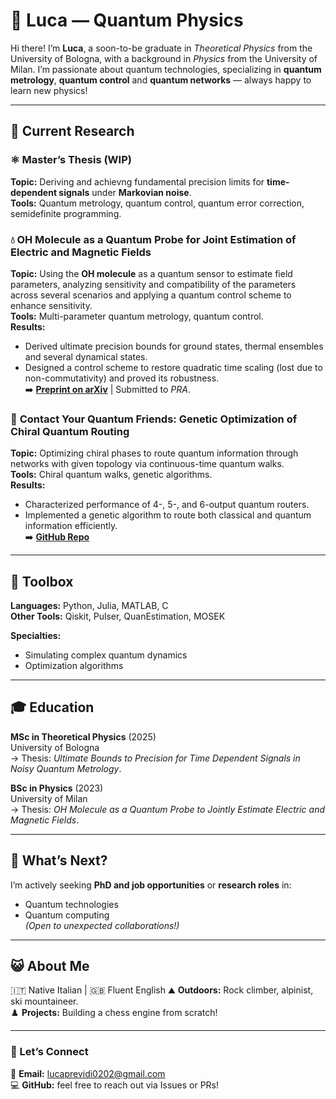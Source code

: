 # 🐐 Luca — Quantum Physics

Hi there! I’m **Luca**, a soon-to-be graduate in *Theoretical Physics* from the University of Bologna, with a background in *Physics* from the University of Milan. I’m passionate about quantum technologies, specializing in **quantum metrology**, **quantum control** and **quantum networks** — always happy to learn new physics!

---

## 🔭 Current Research

### ⚛️ **Master’s Thesis (WIP)**
**Topic:** Deriving and achievng fundamental precision limits for **time-dependent signals** under **Markovian noise**.  
**Tools:** Quantum metrology, quantum control, quantum error correction, semidefinite programming.

### 💧 **OH Molecule as a Quantum Probe for Joint Estimation of Electric and Magnetic Fields**
**Topic:** Using the **OH molecule** as a quantum sensor to estimate field parameters, analyzing sensitivity and compatibility of the parameters across several scenarios and applying a quantum control scheme to enhance sensitivity.  
**Tools:** Multi-parameter quantum metrology, quantum control.  
**Results:**  
- Derived ultimate precision bounds for ground states, thermal ensembles and several dynamical states.  
- Designed a control scheme to restore quadratic time scaling (lost due to non-commutativity) and proved its robustness.  
➡️ [**Preprint on arXiv**](https://arxiv.org/abs/2505.13634) | Submitted to *PRA*.

### 💌 **Contact Your Quantum Friends: Genetic Optimization of Chiral Quantum Routing**
**Topic:** Optimizing chiral phases to route quantum information through networks with given topology via continuous-time quantum walks.  
**Tools:** Chiral quantum walks, genetic algorithms.  
**Results:**  
- Characterized performance of 4-, 5-, and 6-output quantum routers.  
- Implemented a genetic algorithm to route both classical and quantum information efficiently.  
➡️ [**GitHub Repo**](https://github.com/lucappp02/Contact_your_quantum_friends)

---

## 🔧 Toolbox

**Languages:** Python, Julia, MATLAB, C  
**Other Tools:** Qiskit, Pulser, QuanEstimation, MOSEK  

**Specialties:**  
- Simulating complex quantum dynamics  
- Optimization algorithms 

---

## 🎓 Education

**MSc in Theoretical Physics** (2025)  
University of Bologna  
→ Thesis: *Ultimate Bounds to Precision for Time Dependent Signals in Noisy Quantum Metrology*.

**BSc in Physics** (2023)  
University of Milan  
→ Thesis: *OH Molecule as a Quantum Probe to Jointly Estimate Electric and Magnetic Fields*.

---

## 🌈 What’s Next?

I’m actively seeking **PhD and job opportunities** or **research roles** in:  
- Quantum technologies  
- Quantum computing  
*(Open to unexpected collaborations!)*

---

## 😺 About Me

🇮🇹 Native Italian | 🇬🇧 Fluent English 
⛰️ **Outdoors:** Rock climber, alpinist, ski mountaineer.  
♟️ **Projects:** Building a chess engine from scratch!

---

### 📱 Let’s Connect
📩 **Email:** [lucaprevidi0202@gmail.com](mailto:lucaprevidi0202@gmail.com)  
💻 **GitHub:** feel free to reach out via Issues or PRs!

